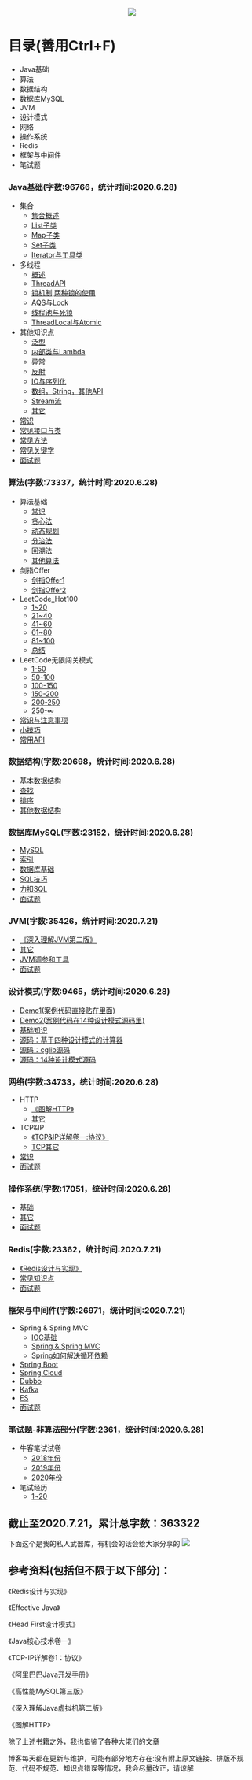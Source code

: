 <p align="center">
    <img src="http://116.62.79.166:8080/github/JavaCollege/head.png" width=""/>
</p>  


# 目录(善用Ctrl+F)

- Java基础
- 算法
- 数据结构
- 数据库MySQL
- JVM
- 设计模式
- 网络
- 操作系统
- Redis
- 框架与中间件
- 笔试题

### Java基础(字数:96766，统计时间:2020.6.28)

- 集合
  - [集合概述](https://note.youdao.com/ynoteshare1/index.html?id=db92a313c1c907e7d40531dca9300570&type=note)
  - [List子类](https://note.youdao.com/ynoteshare1/index.html?id=86c6b1101f3b4c912921fdee5b1344fe&type=note)
  - [Map子类](http://note.youdao.com/noteshare?id=fa23205c5ef797af9ac73a6293096cfa&sub=B219FB9CA2EF4C5DA3D582A1780BFF64)
  - [Set子类](http://note.youdao.com/noteshare?id=2d70f2deec4a6898513d431172a883e6&sub=9491C6B14CB5407AB8EF878B3D2208E1)
  - [Iterator与工具类](http://note.youdao.com/noteshare?id=cd1553946b9dcfe508e358f1e23c2e38&sub=A8DA9A5D8570473BAF3773413D87A612)
- 多线程
  - [概述](http://note.youdao.com/noteshare?id=f7b001c353d7d5af77bc25ab4227c260&sub=AE3FE5AAECE64949BE3EBAE6254B478E)
  - [ThreadAPI](http://note.youdao.com/noteshare?id=3d8e82f6cdcc1a40d4ddcd170043adc6&sub=42E236073D1A4FC1BFA4C80FD7652B43)
  - [锁机制,两种锁的使用](http://note.youdao.com/noteshare?id=76f9664f849329f20388038f4acb6988&sub=B7CC385F76E64B0194DED09D4BD37301)
  - [AQS与Lock](http://note.youdao.com/noteshare?id=122a319a7fae0e5ccd4ae2c56978ebb1&sub=44C37BEC99BB46F8891F7581D0ED2ECB)
  - [线程池与死锁](http://note.youdao.com/noteshare?id=b04555accebe8ee6b25be5223cf048da&sub=2211F89C86274672A358B5BAB9224B05)
  - [ThreadLocal与Atomic](http://note.youdao.com/noteshare?id=bf03a0ff3759ed740cb3096442c5bf84&sub=F35423132CEA4933AFD7BD2F73363F40)
- 其他知识点
  - [泛型](http://note.youdao.com/noteshare?id=79b663761ffad0cff416c4389df4bdb6&sub=30C39432D3E6492AA283ADFA86A0BDB5)
  - [内部类与Lambda](http://note.youdao.com/noteshare?id=ef6504d89728e41ed3d4f9bdba66a199&sub=18ABFBC7C2394DAFBB5E70EB71E6A2CA)
  - [异常](http://note.youdao.com/noteshare?id=a3c42b743fc5b885f04e5fcc335192cb&sub=6198B50E933E4B9DABF8482A9FD36882)
  - [反射](http://note.youdao.com/noteshare?id=2fddf21f80cf30bb143bc73532ce083d&sub=480DBA762DC14CE7A03A4CF43E0257AD)
  - [IO与序列化](http://note.youdao.com/noteshare?id=a44ae4ff2456c696aa868068104dd96e&sub=E7FB7EB66D7D4EB5B209E9CF1CD974E5)
  - [数组，String，其他API](http://note.youdao.com/noteshare?id=f29210ce328e618842db3b68c2f1b77d&sub=3A5ED8CBA6204C5E87EBEC3967C9C4F8)
  - [Stream流](http://note.youdao.com/noteshare?id=5ab881b8a705e5e18f6c90953ad145c3&sub=8B82B2A8D7A047EE8D0F9D381483778E)
  - [其它](http://note.youdao.com/noteshare?id=8d14260e9a53bc20d3585ffeba17f499&sub=6039D2B461A5446A98BD5F0600E6EB12)
- [常识](http://note.youdao.com/noteshare?id=4ac79aa83e8f07e779353aa68d77adce&sub=8B8D20489E0345409A1DC896CA556C6B)
- [常见接口与类](http://note.youdao.com/noteshare?id=baa85fcd0df1a5d8d55eb22b20678507&sub=63C629A26BF04A24BE74C7861DACF34F)
- [常见方法](http://note.youdao.com/noteshare?id=6188caa6f26755442ac0e5291726eb39&sub=9BFFA48A67194B6E803C25E88C39F7E1)
- [常见关键字](http://note.youdao.com/noteshare?id=d1f054923dc40c57848806a30c69de5e&sub=8EB86AD0EFA44CE4BE26B044DDD62EBA)
- [面试题](http://note.youdao.com/noteshare?id=1a7c81e6b32f449937bea1a767e3c1b8&sub=3DA3812317324D7B8585FE320ECB5309)

### 算法(字数:73337，统计时间:2020.6.28)

- 算法基础
  - [常识](http://note.youdao.com/noteshare?id=41dfe8ade286904b9abbdd0459fdd7aa&sub=BCD69FF1D94F408F8D19B6D5ED09A16F)
  - [贪心法](http://note.youdao.com/noteshare?id=d5987670f7cfe892a323713bc8aa841a&sub=D8FAC012BDED4EEFA9DF21280A030054)
  - [动态规划](http://note.youdao.com/noteshare?id=b70c04015a08f4a6a058de65f6a0d52f&sub=24701B174799447FBB87C53B872A0F5C)
  - [分治法](http://note.youdao.com/noteshare?id=f40bad13524080812358e8a60f85bc94&sub=E11346A7D7264734AB10651B6C64E5E7)
  - [回溯法](http://note.youdao.com/noteshare?id=c5b64a08359934b24307aecb39b412a7&sub=49A9DFA71FE14F5BB8430219A4B8852C)
  - [其他算法](http://note.youdao.com/noteshare?id=d01bd7f01fc56a39d729f539991e3b6a&sub=882B6260EC434E11A189932018C11170)
- 剑指Offer
  - [剑指Offer1](http://note.youdao.com/noteshare?id=2c74fc3e50e8cfe31f6bfe0c59e729e6&sub=5FFE261E55B3468480E313AF84D475BD)
  - [剑指Offer2](http://note.youdao.com/noteshare?id=468fd79ba4a1a53f6d3bb18015874021&sub=AD94B9A9DE4046CC86516500D72069F1)
- LeetCode_Hot100
  - [1~20](http://note.youdao.com/noteshare?id=306986852f764050f5ac0dd9d43f3372&sub=4D6204FDCBF449CE8A9B89F13DE71DC5)
  - [21~40](http://note.youdao.com/noteshare?id=1cde6ca839ba02ee4d78fba30d332083&sub=E1B277248A1D4B63BEE60A1667B8BE9D)
  - [41~60](http://note.youdao.com/noteshare?id=b0668fafc6c2d1c38570eee4f7dbf673&sub=22E2A2A750E443A5A60A7CA2F5A84BA6)
  - [61~80](http://note.youdao.com/noteshare?id=82f8936a1b2ea9cb353c3bc10e187ffd&sub=FB8B7401A33C4214BC1687802FF1D9CD)
  - [81~100](http://note.youdao.com/noteshare?id=65b12bc02f3de18590722ced05187a98&sub=5820A3B7E6FE4B4BA33FDFDAFCCDC7C8)
  - [总结](http://note.youdao.com/noteshare?id=5b6e1658c8bf985eba099f240af341bc&sub=ABD60BB925944838AEADE0EB36999D55)
- LeetCode无限闯关模式
  - [1-50](http://note.youdao.com/noteshare?id=f6c42ee20488e2ba146736be5c80069e&sub=CB8E30EF7D5048AB857B59A833EFACE1)
  - [50-100](http://note.youdao.com/noteshare?id=13f0fa13ca947730f4f735a265bf65d9&sub=C5F1861776A84450980A6E2D5F448EE9)
  - [100-150](http://note.youdao.com/noteshare?id=a65e7dac948c319ee5c866eb58eec469&sub=30635ED76379403098D95764189C0F2F)
  - [150-200](http://note.youdao.com/noteshare?id=8df1603e1a735f856c337e99657fc6e7&sub=B91F6A5F53ED4F72A31A45F8744A7301)
  - [200-250](http://note.youdao.com/noteshare?id=35342c12fd9cb5f5ed45fe192dd319b5&sub=132F5F728DD742318F845B7C48738502)
  - [250-∞](http://note.youdao.com/noteshare?id=5bb90e86999c125300b07679fb45d31c&sub=84996D7DDD214F9B9BC6A3375C6C5B5C)
- [常识与注意事项](http://note.youdao.com/noteshare?id=dfd854adf0367fbe224b25a5f9a28752&sub=22A58193F126438185D921369996BA83)
- [小技巧](http://note.youdao.com/noteshare?id=b1cac6fd405fe7e04296c900677bb485&sub=062286542EF347F29F0D7AB2234EF9E9)
- [常用API](http://note.youdao.com/noteshare?id=8275af150e613fb86eed94cedcda7fbe&sub=689F0E6AF8E04FD2A6FC8B9AE65E7E52)

### 数据结构(字数:20698，统计时间:2020.6.28)

- [基本数据结构](http://note.youdao.com/noteshare?id=337132d6c2749cb3038297a40ac9ccb1&sub=2B83035B6DAE4DFDA7121A51C9483885)
- [查找](http://note.youdao.com/noteshare?id=75555673bfcd5bffe874fcc5efe713ab&sub=D93EEE870BF5448D940E955F9C8771E8)
- [排序](http://note.youdao.com/noteshare?id=3994fde839739f25f0273c9e4cadc5f1&sub=C62E91F4E68C4B44B33A15AD2453D237)
- [其他数据结构](http://note.youdao.com/noteshare?id=2f4cdd435780341f84ab2e4b49e9f62f&sub=CD242B747AB344BA9D023AD51DE46E07)

### 数据库MySQL(字数:23152，统计时间:2020.6.28)

- [MySQL](http://note.youdao.com/noteshare?id=a7bc9f0bef952450ba550a25bb6a42be&sub=59F0C67570E144A9A84B320EC952A723)
- [索引](http://note.youdao.com/noteshare?id=d63be3d6975dfd9bde43f75f39703e33&sub=836418F9214844C0A8AFE919A10D995E)
- [数据库基础](http://note.youdao.com/noteshare?id=0971aed7c48411d8ae8dca343b2cf634&sub=66D1AB406F374485A7E824B939055397)
- [SQL技巧](http://note.youdao.com/noteshare?id=8a688ed941ed690879d81939ace9a761&sub=6066C1AE92DA40C693F9F900C99DF7DC)
- [力扣SQL](http://note.youdao.com/noteshare?id=720fe3fa0cb400776e131070730ea761&sub=89C95FC5EAE34F31A65041F649A969D8)
- [面试题](http://note.youdao.com/noteshare?id=54ba816bbc915ff931d390ed0acfa5be&sub=83F9419792FC4FB6A3CF5A93AB5D84A9)

### JVM(字数:35426，统计时间:2020.7.21)

- [《深入理解JVM第二版》](http://note.youdao.com/noteshare?id=5ab284e5890377e7a7c5d6411adff912&sub=DB26237694FB45079BF28B82392CDBFC)
- [其它](http://note.youdao.com/noteshare?id=fb6f96861946399ff62025a43a75d817&sub=2567BCC8C03C41C19570C2E53AE920DF)
- [JVM调参和工具](http://note.youdao.com/noteshare?id=821be08194d441d395058d867776f48b&sub=EA0C5A7A54A94F8B89F952110D40E3E6)
- [面试题](http://note.youdao.com/noteshare?id=ffd9760489414f5589439bb17dd1d6ec&sub=61C970F2521D40F3B0E226058EAB7FED)

### 设计模式(字数:9465，统计时间:2020.6.28)

- [Demo1(案例代码直接贴在里面)](http://note.youdao.com/noteshare?id=fd3c9605eec9fe44bbc0cf5feeb6aaf8&sub=881FE4070A984E32AB98D9F90D99BF0E)
- [Demo2(案例代码在14种设计模式源码里)](http://note.youdao.com/noteshare?id=7ff91751b6863b756f919dc6d41c6acc&sub=ECEFA1041FB9445CA9CCB8AAE791A83D)
- [基础知识](http://note.youdao.com/noteshare?id=75a4bf44019a966fda46330fd5cd89a8&sub=7A3CD1EAB98F44E8BA55D3768D7B896C)
- [源码：基于四种设计模式的计算器](http://note.youdao.com/noteshare?id=656e0c9170929c420efce2d18adb4ecb)
- [源码：cglib源码](http://note.youdao.com/noteshare?id=d2f2b39081446c7de269552ad565b42e)
- [源码：14种设计模式源码](http://note.youdao.com/noteshare?id=5d10d9a6fe459514d8030d9059a965c1)

### 网络(字数:34733，统计时间:2020.6.28)

- HTTP
  - [《图解HTTP》](http://note.youdao.com/noteshare?id=3fd2ab9d837e41f73ee307dbb6777ade&sub=F3132CAE01F04530BB2A2CBDD2B30A6F)
  - [其它](http://note.youdao.com/noteshare?id=39d8a1a49811e8c82482cac805a23e8b&sub=EBF94DF9C39A49FE9A479E45D2BFF867)
- TCP&IP
  - [《TCP&IP详解卷一:协议》](http://note.youdao.com/noteshare?id=dc8defa5a24a29dc68e2ff0f8edac216&sub=FDC8A62DBACB409CABE7020C45943E09)
  - [TCP其它](http://note.youdao.com/noteshare?id=cd6aff76c2e3a622b246741781e6e6ee&sub=BB91C72418A7413499B1014C41531421)
- [常识](http://note.youdao.com/noteshare?id=28a2ed96a5d133bdbf771fb45ecf5a03&sub=3A039C6F3106442A8924DB3EF0BE27E6)
- [面试题](http://note.youdao.com/noteshare?id=c3886b6e93fd8d68847c9b7711dccc51&sub=2B3BB81CFA374D5194CEC6C3006C1566)

### 操作系统(字数:17051，统计时间:2020.6.28)

- [基础](http://note.youdao.com/noteshare?id=f58fd262967536137ab85e874563895c&sub=427ED874B804496BA0AE648A66F8987D)
- [其它](http://note.youdao.com/noteshare?id=aff83f274f0843b278913923e1380709&sub=C4FC152B99F24E828A0B2CDB30F97148)
- [面试题](http://note.youdao.com/noteshare?id=e82bd335b1128a8394a1209532917e69&sub=BECD6E7CC82C4E3E9754D37FC34BC81E)

### Redis(字数:23362，统计时间:2020.7.21)

- [《Redis设计与实现》](http://note.youdao.com/noteshare?id=032fa85793ea5e163bc9be1bde6ee638&sub=5BE98A7230B5413EB883E775BBF60EB0)
- [常见知识点](http://note.youdao.com/noteshare?id=17387c46518d7a5f77f2399bcb6f1c7c&sub=B438F7E39EC24D0B9BD5773FDB6EBBDA)
- [面试题](http://note.youdao.com/noteshare?id=3fca81b2153dff190d1a55ef46585933&sub=1C9400C53D4B4D4B8BDA8EF25D1F1CEC)

### 框架与中间件(字数:26971，统计时间:2020.7.21)

- Spring & Spring MVC
  - [IOC基础](http://note.youdao.com/noteshare?id=c9401bffa80e9981541a9e802599805b&sub=842908AB87A648F8B54C085BE4D60CBA)
  - [Spring & Spring MVC](http://note.youdao.com/noteshare?id=5676850a2ead37fecbd2cee19224a5f8&sub=61B1F8BAE37248B8890451F57780790A)
  - [Spring如何解决循环依赖](http://note.youdao.com/noteshare?id=4c0dcae97e36d1ca24f36d739bdcccdf&sub=80A9125353004590837A04A5F00678B9)
- [Spring Boot](http://note.youdao.com/noteshare?id=a0d8ce1ce67be6b92b58e25a802bfe57&sub=671B8DD3666A44EC9F5A3A473BE1EC40)
- [Spring Cloud](http://note.youdao.com/noteshare?id=95a1399f9466ef59f87f327061c0f881&sub=C8FC4CBF421A422180C736D86973AA17)
- [Dubbo](http://note.youdao.com/noteshare?id=3359ddb58c4c2d8ce4b53d924b09e72a&sub=0B8EAA643DE44937A141EDD12D6231FB)
- [Kafka](http://note.youdao.com/noteshare?id=9967fd5c411b9789449e7be0fc2812bd&sub=5607026E392E46049CCF2CD7BAA26701)
- [ES](http://note.youdao.com/noteshare?id=aeb370cef07fe75f402202b513bc83b5&sub=7D721D71E0B24AA993D9FBFE33152487)
- [面试题](http://note.youdao.com/noteshare?id=f613692ed41eda73514f5b8135293a4d&sub=A3978D07B11C4704BCF6D6C5AA7129B2)

### 笔试题-非算法部分(字数:2361，统计时间:2020.6.28)

- 牛客笔试试卷
  - [2018年份](http://note.youdao.com/noteshare?id=da8c274557b7791ce08567ceee4302e9&sub=EE72BD41156048A0BBBA377AAFBD70ED)
  - [2019年份](http://note.youdao.com/noteshare?id=21101a5dff6942e938041e93a9418b15&sub=6D09D0C3698F426E9180D5000940911A)
  - [2020年份](http://note.youdao.com/noteshare?id=deae002f859a901cae95e507667fcbd3&sub=9D88FEABCCC54933AACA4A75E767BFC8)
- 笔试经历
  - [1~20](http://note.youdao.com/noteshare?id=a9d9d9d256a378bf507c6ad3285fb655&sub=35DC1F32D11D4679A79F5D44FA0061A7)  

## 截止至2020.7.21，累计总字数：363322

下面这个是我的私人武器库，有机会的话会给大家分享的
![](http://116.62.79.166:8080/github/JavaCollege/youdao.jpg)  

## 参考资料(包括但不限于以下部分)：

《Redis设计与实现》

《Effective Java》

《Head First设计模式》

《Java核心技术卷一》

《TCP-IP详解卷1：协议》

《阿里巴巴Java开发手册》

《高性能MySQL第三版》

《深入理解Java虚拟机第二版》

《图解HTTP》

除了上述书籍之外，我也借鉴了各种大佬们的文章

博客每天都在更新与维护，可能有部分地方存在:没有附上原文链接、排版不规范、代码不规范、知识点错误等情况，我会尽量改正，请谅解
